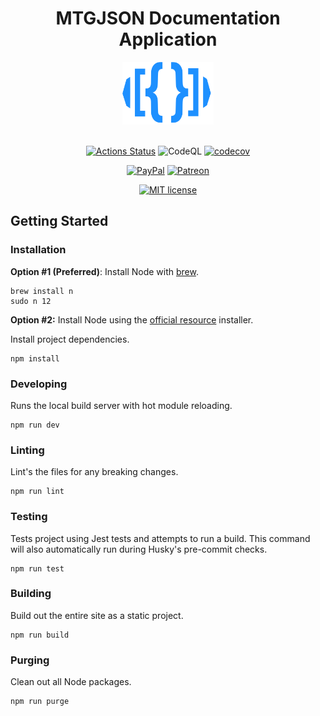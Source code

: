 <div align="center">

# MTGJSON Documentation Application

<img src="./docs/.vuepress/public/images/assets/logo-mtgjson-dark-blue.svg" height="100px">
<br />
<br />

[![Actions Status](https://github.com/mtgjson/mtgjson-website/workflows/Node%20CI/badge.svg)](https://github.com/mtgjson/mtgjson-website/actions)
![CodeQL](https://github.com/mtgjson/mtgjson-website/workflows/CodeQL/badge.svg)
[![codecov](https://codecov.io/gh/mtgjson/mtgjson-website/branch/master/graph/badge.svg)](https://codecov.io/gh/mtgjson/mtgjson-website)

[![PayPal](https://img.shields.io/static/v1.svg?label=PayPal&message=Support%20MTGJSON&color=Blue&logo=paypal)](https://paypal.me/zachhalpern)
[![Patreon](https://img.shields.io/static/v1.svg?label=Patreon&message=Support%20MTGJSON&color=Orange&logo=patreon)](https://patreon.com/mtgjson)

[![MIT license](https://img.shields.io/badge/License-MIT-blue.svg)](https://github.com/mtgjson/mtgjson-website/blob/master/LICENSE)

</div>

## Getting Started

### **Installation**

**Option #1 (Preferred)**: Install Node with [brew](https://brew.sh).

```
brew install n
sudo n 12
```

**Option #2:** Install Node using the [official resource](https://nodejs.org/en/) installer.

Install project dependencies.

```
npm install
```

### **Developing**

Runs the local build server with hot module reloading.

```
npm run dev
```

### **Linting**

Lint's the files for any breaking changes.

```
npm run lint
```

### **Testing**

Tests project using Jest tests and attempts to run a build. This command will also automatically run during Husky's pre-commit checks.

```
npm run test
```

### **Building**

Build out the entire site as a static project.

```
npm run build
```

### **Purging**

Clean out all Node packages.

```
npm run purge
```
